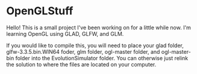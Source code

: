 # OpenGLStuff
Hello! This is a small project I've been working on for a little while now. I'm learning OpenGL using GLAD, GLFW, and GLM.

If you would like to compile this, you will need to place your glad folder, glfw-3.3.5.bin.WIN64 foder, glm folder, ogl-master folder, and ogl-master-bin folder into the EvolutionSimulator folder. You can otherwise just relink the solution to where the files are located on your computer.
